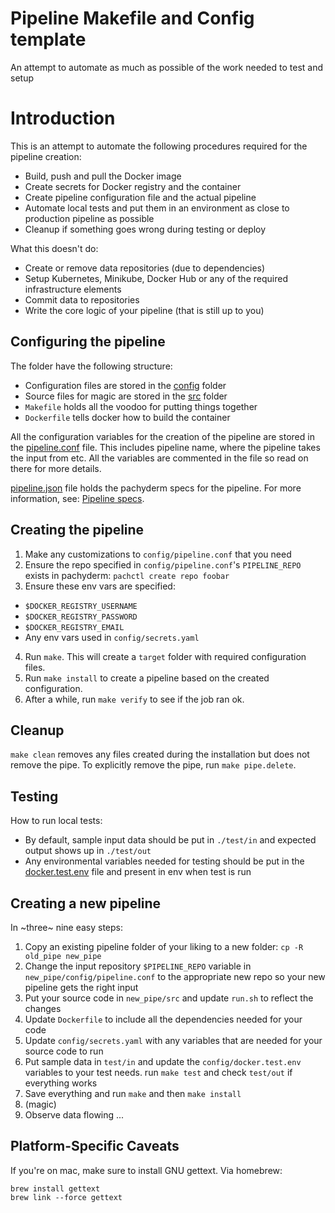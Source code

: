 # Pipeline Makefile and Config template

An attempt to automate as much as possible of the work needed to test and setup

# Introduction

This is an attempt to automate the following procedures required for the pipeline creation:
*  Build, push and pull the Docker image
*  Create secrets for Docker registry and the container
*  Create pipeline configuration file and the actual pipeline
*  Automate local tests and put them in an environment as close to production pipeline as possible
*  Cleanup if something goes wrong during testing or deploy

What this doesn't do:
*  Create or remove data repositories (due to dependencies)
*  Setup Kubernetes, Minikube, Docker Hub or any of the required infrastructure elements
*  Commit data to repositories
*  Write the core logic of your pipeline (that is still up to you)

## Configuring the pipeline

The folder have the following structure:
*  Configuration files are stored in the [config](./config) folder
*  Source files for magic are stored in the [src](./src) folder
*  `Makefile` holds all the voodoo for putting things together
*  `Dockerfile` tells docker how to build the container

All the configuration variables for the creation of the pipeline are stored in the [pipeline.conf](./config/pipeline.conf) file.
This includes pipeline name, where the pipeline takes the input from etc. All the variables
are commented in the file so read on there for more details.

[pipeline.json](./config/pipeline.json) file holds the pachyderm specs for the pipeline. For more information, see: [Pipeline specs](https://docs.pachyderm.com/latest/reference/pipeline_spec/).

## Creating the pipeline

1) Make any customizations to `config/pipeline.conf` that you need
2) Ensure the repo specified in `config/pipeline.conf`'s `PIPELINE_REPO` exists in pachyderm: `pachctl create repo foobar`
3) Ensure these env vars are specified:
  * `$DOCKER_REGISTRY_USERNAME`
  * `$DOCKER_REGISTRY_PASSWORD`
  * `$DOCKER_REGISTRY_EMAIL`
  * Any env vars used in `config/secrets.yaml`
4) Run `make`. This will create a `target` folder with required configuration files.
5) Run `make install` to create a pipeline based on the created configuration.
6) After a while, run `make verify` to see if the job ran ok.

## Cleanup

`make clean` removes any files created during the installation but does not remove the pipe. To explicitly remove the pipe, run `make pipe.delete`.

## Testing

How to run local tests:
*  By default, sample input data should be put in `./test/in` and expected output shows up in `./test/out`
*  Any environmental variables needed for testing should be put in the [docker.test.env](./config/docker.test.env) file and present in env when test is run

## Creating a new pipeline
In ~three~ nine easy steps:
1.  Copy an existing pipeline folder of your liking to a new folder: `cp -R old_pipe new_pipe`
2.  Change the input repository `$PIPELINE_REPO` variable in `new_pipe/config/pipeline.conf` to the appropriate new repo so your new
pipeline gets the right input
3.  Put your source code in `new_pipe/src` and update `run.sh` to reflect the changes
4.  Update `Dockerfile` to include all the dependencies needed for your code
5.  Update `config/secrets.yaml` with any variables that are needed for your source code to run
6.  Put sample data in `test/in` and update the `config/docker.test.env` variables to your test needs. run `make test` and check `test/out` if everything works
6.  Save everything and run `make` and then `make install`
7.  (magic)
8.  Observe data flowing ...

## Platform-Specific Caveats

If you're on mac, make sure to install GNU gettext. Via homebrew:

```
brew install gettext
brew link --force gettext
```
